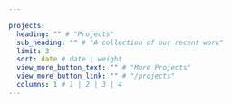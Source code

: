 ```yaml
---

projects:
  heading: "" # "Projects"
  sub_heading: "" # "A collection of our recent work"
  limit: 3
  sort: date # date | weight
  view_more_button_text: "" # "More Projects"
  view_more_button_link: "" # "/projects"
  columns: 1 # 1 | 2 | 3 | 4
---
```


